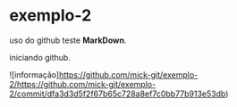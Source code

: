 # exemplo-2
uso do github teste **MarkDown**.

iniciando github.

![informação]https://github.com/mick-git/exemplo-2/https://github.com/mick-git/exemplo-2/commit/dfa3d3d5f2f67b65c728a8ef7c0bb77b913e53db)
